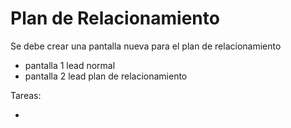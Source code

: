 #   Plan de Relacionamiento


Se debe crear una pantalla nueva para el plan de relacionamiento

-   pantalla 1 lead normal
-   pantalla 2 lead plan de relacionamiento 


Tareas:

-   